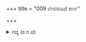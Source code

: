 +++
title = "009 ಲೇಸನಾಡಿದೆ ಕರ್ಣ"

+++

<details><summary>ಗದ್ಯ (ಕ.ಗ.ಪ) </summary>

9. "ಕರ್ಣ, ಒಳ್ಳೆಯ ಮಾತನಾಡಿದೆ. ನಿನಗೆ ಇನ್ನೂ ಸಾರಥಿಯ ಕೊರತೆ ಇದೆಯಲ್ಲವೆ? ಸುರಾಸುರರ ಪಾಳೆಯದಲ್ಲಿ ನಿನ್ನೊಡನೆ ಯುದ್ಧಮಾಡಲು ಯಾರು ಸಮರ್ಥರು? ಈ ಸಮಸ್ತ ರಾಜರ ಗುಂಪಿನಲ್ಲಿ  ಯಾರು ಸಾರಥಿಯಾಗಬೇಕೆಂದು ನಿನ್ನ ಆಸೆ? ಸೂತ ಸಾರಥ್ಯವನ್ನು ಬಲ್ಲ ಪರಿಣತನನ್ನು ಜೊತೆಮಾಡುತ್ತೇನೆ " ಎಂದು ದುರ್ಯೋಧನನು ಹೇಳಿದನು.
</details>
